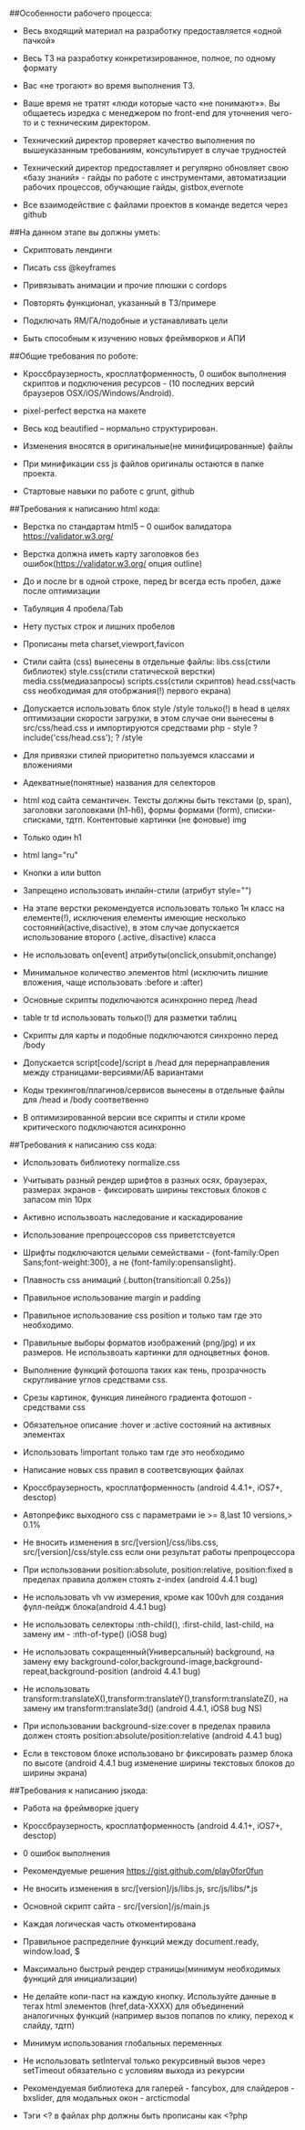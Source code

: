 ##Особенности рабочего процесса:

* Весь входящий материал на разработку предоставляется «одной пачкой»

* Весь ТЗ на разработку конкретизированное, полное, по одному формату

* Вас «не трогают» во время выполнения ТЗ.

* Ваше время не тратят «люди которые часто «не понимают»». Вы общаетесь изредка с менеджером по front-end для уточнения чего-то и с техническим директором.

* Технический директор проверяет качество выполнения по вышеуказанным требованиям, консультирует в случае трудностей

* Технический директор предоставляет и регулярно обновляет свою «базу знаний» - гайды по работе с инструментами, автоматизации рабочих процессов, обучающие гайды, gistbox,evernote

* Все взаимодействие с файлами проектов в команде ведется через github


##На данном этапе вы должны уметь:

* Скриптовать лендинги

* Писать css @keyframes

* Привязывать анимации и прочие плюшки с cordops

* Повторять функционал, указанный в ТЗ/примере

* Подключать ЯМ/ГА/подобные и устанавливать цели

* Быть способным к изучению новых фреймворков и АПИ


##Общие требования по роботе:

* Кроссбраузерность, кросплатформенность, 0 ошибок выполнения скриптов и подключения ресурсов - (10 последних версий браузеров OSX/iOS/Windows/Android).

* pixel-perfect верстка на макете

* Весь код beautified – нормально структурирован.

* Изменения вносятся в оригинальные(не минифицированные) файлы

* При минификации css js файлов оригиналы остаются в папке проекта.

* Стартовые навыки по работе с grunt, github


##Требования к написанию html кода:

* Верстка по стандартам html5 – 0 ошибок валидатора https://validator.w3.org/

* Верстка должна иметь карту заголовков без ошибок(https://validator.w3.org/ опция outline) 

* До и после br в одной строке, перед br всегда есть пробел, даже после оптимизации

* Табуляция 4 пробела/Tab

* Нету пустых строк и лишних пробелов

* Прописаны meta charset,viewport,favicon

* Стили сайта (css) вынесены в отдельные файлы: libs.css(стили библиотек) style.css(стили статической верстки) media.css(медиазапросы) scripts.css(стили скриптов) head.css(часть css необходимая для отобржания(!) первого екрана)

* Допускается использовать блок style /style только(!) в head в целях оптимизации скорости загрузки, в этом случае они вынесены в src/css/head.css и импортируются средствами php - style ? include('css/head.css'); ? /style

* Для привязки стилей приоритетно пользуемся классами и вложениями

* Адекватные(понятные) названия для селекторов

* html  код сайта семантичен. Тексты должны быть текстами (p, span), заголовки заголовками (h1-h6), формы формами (form), списки-списками, тдтп. Контентовые картинки (не фоновые) img

* Только один h1

* html lang="ru"

* Кнопки a или button

* Запрещено использовать инлайн-стили (атрибут style="")

* На этапе верстки рекомендуется использовать только 1н класс на елементе(!), исключения елементы имеющие несколько состояний(active,disactive), в этом случае допускается использование второго (.active,.disactive) класса

* Не использовать on[event] атрибуты(onclick,onsubmit,onchange)

* Минимальное количество элементов html (исключить лишние вложения, чаще использовать :before и :after)

* Основные скрипты подключаются асинхронно перед  /head

* table tr td использовать только(!) для разметки таблиц

* Скрипты для карты и подобные подключаются синхронно перед /body

* Допускается script[code]/script в /head для перернаправления между страницами-версиями/АБ вариантами

* Коды трекингов/плагинов/сервисов вынесены в отдельные файлы для /head и /body соответвенно

* В оптимизированной версии все скрипты и стили кроме критического подключаются асинхронно


##Требования к написанию css кода:

* Использовать библиотеку normalize.css

* Учитывать разный рендер шрифтов в разных осях, браузерах, размерах экранов - фиксировать ширины текстовых блоков с запасом min 10px

* Aктивно использвоать наследование и каскадирование

* Использование препроцессоров css приветстсвуется

* Шрифты подключаются целыми семействами - {font-family:Open Sans;font-weight:300}, а не {font-family:opensanslight}.

* Плавность css анимаций (.button{transition:all 0.25s})

* Правильное использование margin и padding

* Правильное использование css position и только там где это необходимо.

* Правильные выборы форматов изображений (png/jpg) и их размеров. Не использвоать картинки для одноцветных фонов.

* Выполнение функций фотошопа таких как тень, прозрачность скругливание углов средствами css.

* Срезы картинок, функция линейного градиента фотошоп -  средствами css

* Обязательное описание :hover и :active состояний на активных элементах

* Использовать !important только там где это необходимо

* Написание новых css правил в соответсвующих файлах

* Кроссбраузерность, кросплатформенность (android 4.4.1+, iOS7+, desctop)

* Автопрефикс выходного css с параметрами ie >= 8,last 10 versions,> 0.1%

* Не вносить изменения в src/[version]/css/libs.css, src/[version]/css/style.css если они результат работы препроцессора

* При использовании position:absolute, position:relative, position:fixed в пределах правила должен стоять z-index (android 4.4.1 bug)

* Не использовать vh vw измерения, кроме как 100vh для создания фулл-пейдж блока(android 4.4.1 bug)

* Не использовать селекторы  :nth-child(), :first-child, last-child, на замену им - :nth-of-type() (iOS8 bug)

* Не использовать сокращенный(Универсальный) background, на замену ему background-color,background-image,background-repeat,background-position (android 4.4.1 bug)

* Не использовать transform:translateX(),transform:translateY(),transform:translateZ(), на замену им transform:translate3d() (android 4.4.1, iOS8 bug NS)

* При использовании background-size:cover в пределах правила должен стоять position:absolute/position:relative (android 4.4.1 bug)

* Если в текстовом блоке использовано br фиксировать размер блока по высоте (android 4.4.1 bug изменение ширины текстовых блоков до ширины экрана)


##Требования к написанию jsкода:

* Работа на фреймворке jquery

* Кроссбраузерность, кросплатформенность (android 4.4.1+, iOS7+, desctop)

* 0 ошибок выполнения

* Рекомендуемые решения https://gist.github.com/play0for0fun

* Не вносить изменения в src/[version]/js/libs.js, src/js/libs/*.js

* Основной скрипт сайта - src/[version]/js/main.js

* Каждая логическая часть откоментирована

* Правильное распределние функций между document.ready, window.load, $

* Максимально быстрый рендер страницы(минимум необходимых функций для инициализации) 

* Не делайте копи-паст на каждую кнопку. Используйте данные  в тегах html элементов (href,data-XXXX) для объединений аналогичных функций (например вызов попапов по клику, переход к слайду, тдтп)

* Минимум использования глобальных переменных

* Не использовать setInterval только рекурсивный вызов через setTimeout обязательно с условиям выхода из рекурсии

* Рекомендуемая библиотека для галерей - fancybox, для слайдеров - bxslider, для модальных окон - arcticmodal

* Тэги <? в файлах php должны быть прописаны как <?php